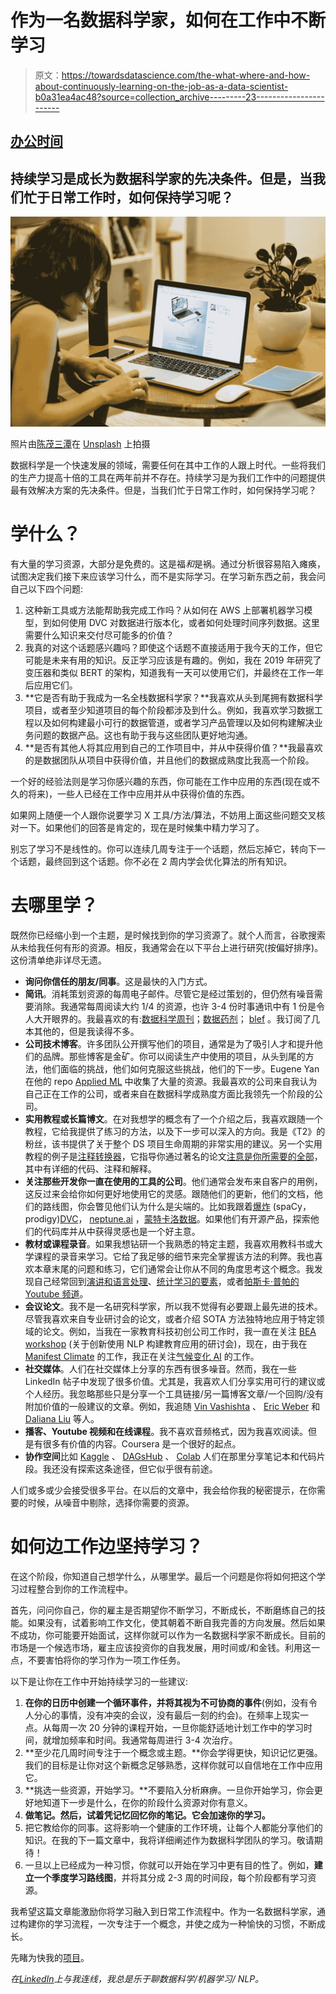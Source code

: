 # 作为一名数据科学家，如何在工作中不断学习

> 原文：<https://towardsdatascience.com/the-what-where-and-how-about-continuously-learning-on-the-job-as-a-data-scientist-b0a31ea4ac48?source=collection_archive---------23----------------------->

## [办公时间](https://towardsdatascience.com/tagged/office-hours)

## 持续学习是成长为数据科学家的先决条件。但是，当我们忙于日常工作时，如何保持学习呢？

![](img/95e7e1506293c6e58bb7e7b5f2cc6f75.png)

照片由[陈茂三潭](https://unsplash.com/@tranmautritam?utm_source=medium&utm_medium=referral)在 [Unsplash](https://unsplash.com?utm_source=medium&utm_medium=referral) 上拍摄

数据科学是一个快速发展的领域，需要任何在其中工作的人跟上时代。一些将我们的生产力提高十倍的工具在两年前并不存在。持续学习是为我们工作中的问题提供最有效解决方案的先决条件。但是，当我们忙于日常工作时，如何保持学习呢？

# 学什么？

有大量的学习资源，大部分是免费的。这是福*和*是祸。通过分析很容易陷入瘫痪，试图决定我们接下来应该学习什么，而不是实际学习。在学习新东西之前，我会问自己以下四个问题:

1.  这种新工具或方法能帮助我完成工作吗？从如何在 AWS 上部署机器学习模型，到如何使用 DVC 对数据进行版本化，或者如何处理时间序列数据。这里需要什么知识来交付尽可能多的价值？
2.  我真的对这个话题感兴趣吗？即使这个话题不直接适用于我今天的工作，但它可能是未来有用的知识。反正学习应该是有趣的。例如，我在 2019 年研究了变压器和类似 BERT 的架构，知道我有一天可以使用它们，并最终在工作一年后应用它们。
3.  **它是否有助于我成为一名全栈数据科学家？**我喜欢从头到尾拥有数据科学项目，或者至少知道项目的每个阶段都涉及到什么。例如，我喜欢学习数据工程以及如何构建最小可行的数据管道，或者学习产品管理以及如何构建解决业务问题的数据产品。这也有助于我与这些团队更好地沟通。
4.  **是否有其他人将其应用到自己的工作项目中，并从中获得价值？**我最喜欢的是数据团队从项目中获得价值，并且他们的数据成熟度比我高一个阶段。

一个好的经验法则是学习你感兴趣的东西，你可能在工作中应用的东西(现在或不久的将来)，一些人已经在工作中应用并从中获得价值的东西。

如果网上随便一个人跟你说要学习 X 工具/方法/算法，不妨用上面这些问题交叉核对一下。如果他们的回答是肯定的，现在是时候集中精力学习了。

别忘了学习不是线性的。你可以连续几周专注于一个话题，然后忘掉它，转向下一个话题，最终回到这个话题。你不必在 2 周内学会优化算法的所有知识。

# 去哪里学？

既然你已经缩小到一个主题，是时候找到你的学习资源了。就个人而言，谷歌搜索从未给我任何有形的资源。相反，我通常会在以下平台上进行研究(按偏好排序)。这份清单绝非详尽无遗。

*   **询问你信任的朋友/同事**。这是最快的入门方式。
*   **简讯**。消耗策划资源的每周电子邮件。尽管它是经过策划的，但仍然有噪音需要消除。我通常每周阅读大约 1/4 的资源，也许 3-4 份时事通讯中有 1 份是令人大开眼界的。我最喜欢的有:[数据科学周刊](https://www.datascienceweekly.org)；[数据药剂](https://dataelixir.com)； [blef](https://www.blef.fr) 。我订阅了几本其他的，但是我读得不多。
*   **公司技术博客**。许多团队公开撰写他们的项目，通常是为了吸引人才和提升他们的品牌。那些博客是金矿。你可以阅读生产中使用的项目，从头到尾的方法，他们面临的挑战，他们如何克服这些挑战，他们的下一步。Eugene Yan 在他的 repo [Applied ML](https://github.com/eugeneyan/applied-ml) 中收集了大量的资源。我最喜欢的公司来自我认为自己正在工作的公司，或者来自在数据科学成熟度方面比我领先一个阶段的公司。
*   **实用教程或长篇博文**。在对我想学的概念有了一个介绍之后，我喜欢跟随一个教程，它给我提供了练习的方法，以及下一步可以深入的方向。我是《T2》的粉丝，该书提供了关于整个 DS 项目生命周期的非常实用的建议。另一个实用教程的例子是[注释转换器](https://nlp.seas.harvard.edu/2018/04/03/attention.html)，它指导你通过著名的论文[注意是你所需要的全部](https://arxiv.org/abs/1706.03762)，其中有详细的代码、注释和解释。
*   **关注那些开发你一直在使用的工具的公司**。他们通常会发布来自客户的用例，这反过来会给你如何更好地使用它的灵感。跟随他们的更新，他们的文档，他们的路线图，你会瞥见他们认为什么是尖端的。比如我跟着[爆炸](https://explosion.ai) (spaCy，prodigy)[DVC](https://dvc.org)， [neptune.ai](https://neptune.ai) ，[蒙特卡洛数据](https://www.montecarlodata.com)。如果他们有开源产品，探索他们的代码库并从中获得灵感也是一个好主意。
*   **教材或课程录音**。如果我想钻研一个我熟悉的特定主题，我喜欢用教科书或大学课程的录音来学习。它给了我足够的细节来完全掌握该方法的利弊。我也喜欢本章末尾的问题和练习，它们通常会让你从不同的角度思考这个概念。我发现自己经常回到[演讲和语言处理](https://web.stanford.edu/~jurafsky/slp3/)、[统计学习的要素](https://web.stanford.edu/~hastie/ElemStatLearn/)，或者[帕斯卡·普帕的 Youtube 频道](https://www.youtube.com/channel/UC7ZVvEo7-B7lA6LY2MVX72A/videos)。
*   **会议论文**。我不是一名研究科学家，所以我不觉得有必要跟上最先进的技术。尽管我喜欢来自专业研讨会的论文，或者介绍 SOTA 方法独特地应用于特定领域的论文。例如，当我在一家教育科技初创公司工作时，我一直在关注 [BEA workshop](https://sig-edu.org/bea/current) (关于创新使用 NLP 构建教育应用的研讨会)，现在，由于我在 [Manifest Climate](https://www.manifestclimate.com) 的工作，我正在关注[气候变化 AI](https://www.climatechange.ai) 的工作。
*   **社交媒体**。人们在社交媒体上分享的东西有很多噪音。然而，我在一些 LinkedIn 帖子中发现了很多价值。尤其是，我喜欢人们分享实用可行的建议或个人经历。我忽略那些只是分享一个工具链接/另一篇博客文章/一个回购/没有附加价值的一般建议的文章。例如，我追随 [Vin Vashishta](https://www.linkedin.com/in/vineetvashishta/) 、 [Eric Weber](https://www.linkedin.com/in/eric-weber-060397b7/) 和 [Daliana Liu](https://www.linkedin.com/in/dalianaliu/) 等人。
*   **播客、Youtube 视频和在线课程**。我不喜欢音频格式，因为我喜欢阅读。但是有很多有价值的内容。Coursera 是一个很好的起点。
*   **协作空间**比如 [Kaggle](https://www.kaggle.com) 、 [DAGsHub](https://dagshub.com) 、 [Colab](https://colab.research.google.com/notebooks/intro.ipynb?utm_source=scs-index) 人们在那里分享笔记本和代码片段。我还没有探索这条途径，但它似乎很有前途。

人们或多或少会接受很多平台。在以后的文章中，我会给你我的秘密提示，在你需要的时候，从噪音中剔除，选择你需要的资源。

# 如何边工作边坚持学习？

在这个阶段，你知道自己想学什么，从哪里学。最后一个问题是你将如何把这个学习过程整合到你的工作流程中。

首先，问问你自己，你的雇主是否期望你不断学习，不断成长，不断磨练自己的技能。如果没有，试着影响工作文化，使其朝着不断自我完善的方向发展。然后如果不成功，你可能要开始面试，这样你就可以作为一名数据科学家不断成长。目前的市场是一个候选市场，雇主应该投资你的自我发展，用时间或/和金钱。利用这一点，不要害怕将你的学习作为一项工作任务。

以下是让你在工作中开始持续学习的一些建议:

1.  **在你的日历中创建一个循环事件，并将其视为不可协商的事件**(例如，没有令人分心的事情，没有冲突的会议，没有最后一刻的约会)。在频率上现实一点。从每周一次 20 分钟的课程开始，一旦你能舒适地计划工作中的学习时间，就增加频率和时间。我通常每周进行 3-4 次治疗。
2.  **至少花几周时间专注于一个概念或主题。**你会学得更快，知识记忆更强。我们的目标是让你对这个新概念足够熟悉，这样你就可以自信地在工作中应用它。
3.  **挑选一些资源，开始学习。**不要陷入分析麻痹。一旦你开始学习，你会更好地知道下一步是什么，在你的阶段什么资源对你有意义。
4.  **做笔记。然后，试着凭记忆回忆你的笔记。它会加速你的学习。**
5.  把它教给你的同事。这将影响一个健康的工作环境，让每个人都能分享他们的知识。在我的下一篇文章中，我将详细阐述作为数据科学团队的学习。敬请期待！
6.  一旦以上已经成为一种习惯，你就可以开始在学习中更有目的性了。例如，**建立一个季度学习路线图**，并将其分成 2-3 周的时间段，每个阶段都有学习资源。

我希望这篇文章能激励你将学习融入到日常工作流程中。作为一名数据科学家，通过构建你的学习流程，一次专注于一个概念，并使之成为一种愉快的习惯，不断成长。

先睹为快我的[项目](https://www.curatedml.com)。

*在*[*LinkedIn*](https://ca.linkedin.com/in/quoc-tien-au-11514410b)*上与我连线，我总是乐于聊数据科学/机器学习/ NLP。*